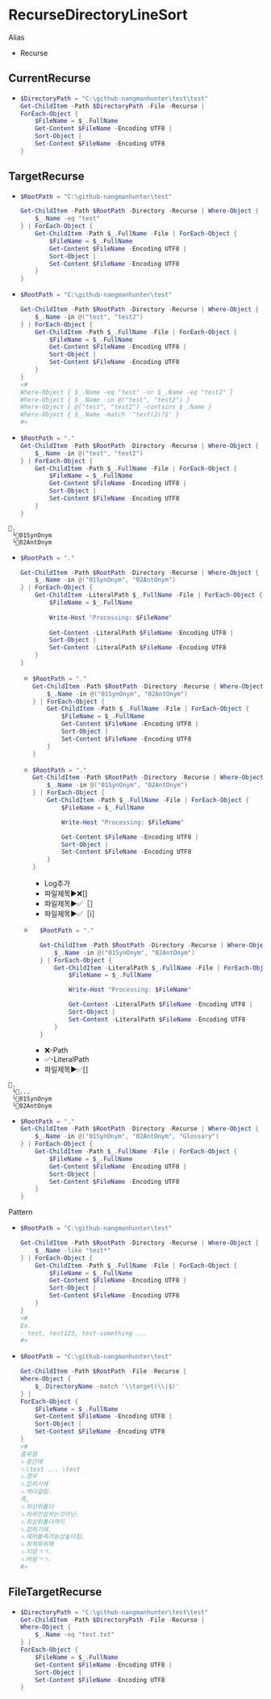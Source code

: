 # RecurseDirectoryLineSort
Alias
- Recurse
## CurrentRecurse
- ```ps1
  $DirectoryPath = "C:\github-nangmanhunter\test\test" 
  Get-ChildItem -Path $DirectoryPath -File -Recurse | 
  ForEach-Object {
      $FileName = $_.FullName
      Get-Content $FileName -Encoding UTF8 | 
      Sort-Object | 
      Set-Content $FileName -Encoding UTF8
  }
  ```


## TargetRecurse
- ```ps1
  $RootPath = "C:\github-nangmanhunter\test"

  Get-ChildItem -Path $RootPath -Directory -Recurse | Where-Object {
      $_.Name -eq "test"
  } | ForEach-Object {
      Get-ChildItem -Path $_.FullName -File | ForEach-Object {
          $FileName = $_.FullName
          Get-Content $FileName -Encoding UTF8 |
          Sort-Object |
          Set-Content $FileName -Encoding UTF8
      }
  }
  ```
- ```ps1
  $RootPath = "C:\github-nangmanhunter\test"

  Get-ChildItem -Path $RootPath -Directory -Recurse | Where-Object {
      $_.Name -in @("test", "test2")
  } | ForEach-Object {
      Get-ChildItem -Path $_.FullName -File | ForEach-Object {
          $FileName = $_.FullName
          Get-Content $FileName -Encoding UTF8 |
          Sort-Object |
          Set-Content $FileName -Encoding UTF8
      }
  }
  <#
  Where-Object { $_.Name -eq "test" -or $_.Name -eq "test2" }
  Where-Object { $_.Name -in @("test", "test2") }
  Where-Object { @("test", "test2") -contains $_.Name }
  Where-Object { $_.Name -match '^test(2)?$' }
  #>
  ```
- ```ps1
  $RootPath = "."
  Get-ChildItem -Path $RootPath -Directory -Recurse | Where-Object {
      $_.Name -in @("test", "test2")
  } | ForEach-Object {
      Get-ChildItem -Path $_.FullName -File | ForEach-Object {
          $FileName = $_.FullName
          Get-Content $FileName -Encoding UTF8 |
          Sort-Object |
          Set-Content $FileName -Encoding UTF8
      }
  }
  ```


```
📁.
 └📁01SynOnym
 └📁02AntOnym 
```
- ```ps1
  $RootPath = "."

  Get-ChildItem -Path $RootPath -Directory -Recurse | Where-Object {
      $_.Name -in @("01SynOnym", "02AntOnym")
  } | ForEach-Object {
      Get-ChildItem -LiteralPath $_.FullName -File | ForEach-Object {
          $FileName = $_.FullName
 
          Write-Host "Processing: $FileName"
 
          Get-Content -LiteralPath $FileName -Encoding UTF8 |
          Sort-Object |
          Set-Content -LiteralPath $FileName -Encoding UTF8
      }
  }
  ```
  - ```ps1
    $RootPath = "."
    Get-ChildItem -Path $RootPath -Directory -Recurse | Where-Object {
        $_.Name -in @("01SynOnym", "02AntOnym")
    } | ForEach-Object {
        Get-ChildItem -Path $_.FullName -File | ForEach-Object {
            $FileName = $_.FullName
            Get-Content $FileName -Encoding UTF8 |
            Sort-Object |
            Set-Content $FileName -Encoding UTF8
        }
    }
    ```
  - ```ps1
    $RootPath = "."
    Get-ChildItem -Path $RootPath -Directory -Recurse | Where-Object {
        $_.Name -in @("01SynOnym", "02AntOnym")
    } | ForEach-Object {
        Get-ChildItem -Path $_.FullName -File | ForEach-Object {
            $FileName = $_.FullName
  
            Write-Host "Processing: $FileName"
  
            Get-Content $FileName -Encoding UTF8 |
            Sort-Object |
            Set-Content $FileName -Encoding UTF8
        }
    }
    ```
    - Log추가
    - 파일제목▶️❌[]
    - 파일제목▶️✅［］
    - 파일제목▶️✅［i］
  - ```ps1
      $RootPath = "."
  
      Get-ChildItem -Path $RootPath -Directory -Recurse | Where-Object {
          $_.Name -in @("01SynOnym", "02AntOnym")
      } | ForEach-Object {
          Get-ChildItem -LiteralPath $_.FullName -File | ForEach-Object {
              $FileName = $_.FullName
  
              Write-Host "Processing: $FileName"
  
              Get-Content -LiteralPath $FileName -Encoding UTF8 |
              Sort-Object |
              Set-Content -LiteralPath $FileName -Encoding UTF8
          }
      }
    ```
    - ❌-Path
    - ✅-LiteralPath
    - 파일제목▶️✅[]





```
📁.
 └📁...
 └📁01SynOnym
 └📁02AntOnym 
```
- ```ps1
  $RootPath = "."
  Get-ChildItem -Path $RootPath -Directory -Recurse | Where-Object {
      $_.Name -in @("01SynOnym", "02AntOnym", "Glossary")
  } | ForEach-Object {
      Get-ChildItem -Path $_.FullName -File | ForEach-Object {
          $FileName = $_.FullName
          Get-Content $FileName -Encoding UTF8 |
          Sort-Object |
          Set-Content $FileName -Encoding UTF8
      }
  }
  ```



Pattern  
- ```ps1
  $RootPath = "C:\github-nangmanhunter\test"

  Get-ChildItem -Path $RootPath -Directory -Recurse | Where-Object {
      $_.Name -like "test*"
  } | ForEach-Object {
      Get-ChildItem -Path $_.FullName -File | ForEach-Object {
          $FileName = $_.FullName
          Get-Content $FileName -Encoding UTF8 |
          Sort-Object |
          Set-Content $FileName -Encoding UTF8
      }
  }
  <#
  Ex.
  - test, test123, test-something ...
  #>
  ```
- ```ps1
  $RootPath = "C:\github-nangmanhunter\test"

  Get-ChildItem -Path $RootPath -File -Recurse | 
  Where-Object {
      $_.DirectoryName -match '\\target(\\|$)'
  } |
  ForEach-Object {
      $FileName = $_.FullName
      Get-Content $FileName -Encoding UTF8 |
      Sort-Object |
      Set-Content $FileName -Encoding UTF8
  }
  <#
  좀위험
  ㄴ중간에
  ㄴ\test ... \test
  ㄴ경우
  ㄴ잡히기에
  ㄴ싹다걸림.
  즉,
  ㄴ최상위폴더
  ㄴ하위만잡히는것아닌.
  ㄴ최상위폴더까지
  ㄴ잡히기에.
  ㄴ제어불측가능성높아짐.
  ㄴ최적화위해
  ㄴ지양ㄱㄱ.
  ㄴ버림ㄱㄱ.
  #>
  ```

## FileTargetRecurse
- ```ps1
  $DirectoryPath = "C:\github-nangmanhunter\test\test" 
  Get-ChildItem -Path $DirectoryPath -File -Recurse | 
  Where-Object {
      $_.Name -eq "test.txt"
  } |
  ForEach-Object {
      $FileName = $_.FullName
      Get-Content $FileName -Encoding UTF8 | 
      Sort-Object | 
      Set-Content $FileName -Encoding UTF8
  }
  ```

